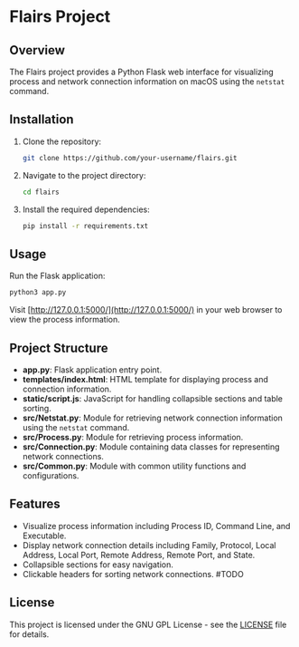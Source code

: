 # Flairs Project

## Overview

The Flairs project provides a Python Flask web interface for visualizing process and network connection information on macOS using the `netstat` command.

## Installation

1. Clone the repository:

    ```bash
    git clone https://github.com/your-username/flairs.git
    ```

2. Navigate to the project directory:

    ```bash
    cd flairs
    ```

3. Install the required dependencies:

    ```bash
    pip install -r requirements.txt
    ```

## Usage

Run the Flask application:

```bash
python3 app.py
```

Visit [http://127.0.0.1:5000/](http://127.0.0.1:5000/) in your web browser to view the process information.

## Project Structure

- **app.py**: Flask application entry point.
- **templates/index.html**: HTML template for displaying process and connection information.
- **static/script.js**: JavaScript for handling collapsible sections and table sorting.
- **src/Netstat.py**: Module for retrieving network connection information using the `netstat` command.
- **src/Process.py**: Module for retrieving process information.
- **src/Connection.py**: Module containing data classes for representing network connections.
- **src/Common.py**: Module with common utility functions and configurations.

## Features

- Visualize process information including Process ID, Command Line, and Executable.
- Display network connection details including Family, Protocol, Local Address, Local Port, Remote Address, Remote Port, and State.
- Collapsible sections for easy navigation.
- Clickable headers for sorting network connections. #TODO

## License

This project is licensed under the GNU GPL License - see the [LICENSE](LICENSE) file for details.
